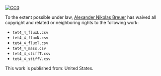 [![CC0](http://i.creativecommons.org/p/zero/1.0/88x31.png)](http://creativecommons.org/publicdomain/zero/1.0/)

To the extent possible under law, [Alexander Nikolas Breuer](http://dial3343.org) has waived all copyright and related or neighboring rights to the following work:

* `tet4_4_fluxL.csv`
* `tet4_4_fluxN.csv`
* `tet4_4_fluxT.csv`
* `tet4_4_mass.csv`
* `tet4_4_stiffT.csv`
* `tet4_4_stiffV.csv`

This work is published from: United States.
